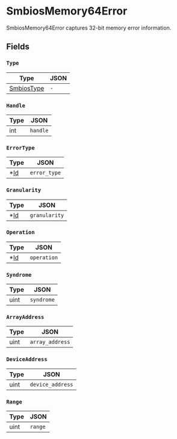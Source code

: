 # SmbiosMemory64Error

SmbiosMemory64Error captures 32-bit memory error information.


## Fields


### `Type`



| Type | JSON |
| ---- | -----------|
| [SmbiosType](smbios_type.md) | `-` |

### `Handle`



| Type | JSON |
| ---- | -----------|
| int | `handle` |

### `ErrorType`



| Type | JSON |
| ---- | -----------|
| *[Id](id.md) | `error_type` |

### `Granularity`



| Type | JSON |
| ---- | -----------|
| *[Id](id.md) | `granularity` |

### `Operation`



| Type | JSON |
| ---- | -----------|
| *[Id](id.md) | `operation` |

### `Syndrome`



| Type | JSON |
| ---- | -----------|
| uint | `syndrome` |

### `ArrayAddress`



| Type | JSON |
| ---- | -----------|
| uint | `array_address` |

### `DeviceAddress`



| Type | JSON |
| ---- | -----------|
| uint | `device_address` |

### `Range`



| Type | JSON |
| ---- | -----------|
| uint | `range` |
